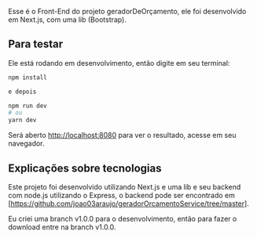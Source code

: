 Esse é o Front-End do projeto geradorDeOrçamento, ele foi desenvolvido em Next.js, com uma lib (Bootstrap).

## Para testar

Ele está rodando em desenvolvimento, então digite em seu terminal:

```bash
npm install 

e depois 

npm run dev
# ou
yarn dev
```

Será aberto [http://localhost:8080](http://localhost:8080) para ver o resultado, acesse em seu navegador.


## Explicações sobre tecnologias

Este projeto foi desenvolvido utilizando Next.js e uma lib e seu backend com node.js utilizando o Express, o backend pode ser encontrado em [https://github.com/joao03araujo/geradorOrcamentoService/tree/master].

Eu criei uma branch v1.0.0 para o desenvolvimento, então para fazer o download entre na branch v1.0.0.
